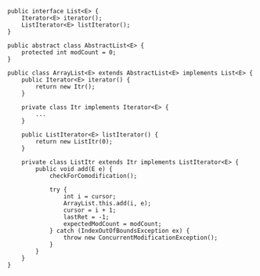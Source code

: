     public interface List<E> {
        Iterator<E> iterator();
        ListIterator<E> listIterator();
    }
    
    public abstract class AbstractList<E> {
        protected int modCount = 0;
    }
    
    public class ArrayList<E> extends AbstractList<E> implements List<E> {
        public Iterator<E> iterator() {
            return new Itr();
        }
    
        private class Itr implements Iterator<E> {
            ...
        }
    
        public ListIterator<E> listIterator() {
            return new ListItr(0);
        }
    
        private class ListItr extends Itr implements ListIterator<E> {
            public void add(E e) {
                checkForComodification();
    
                try {
                    int i = cursor;
                    ArrayList.this.add(i, e);
                    cursor = i + 1;
                    lastRet = -1;
                    expectedModCount = modCount;
                } catch (IndexOutOfBoundsException ex) {
                    throw new ConcurrentModificationException();
                }
            }
        }
    }